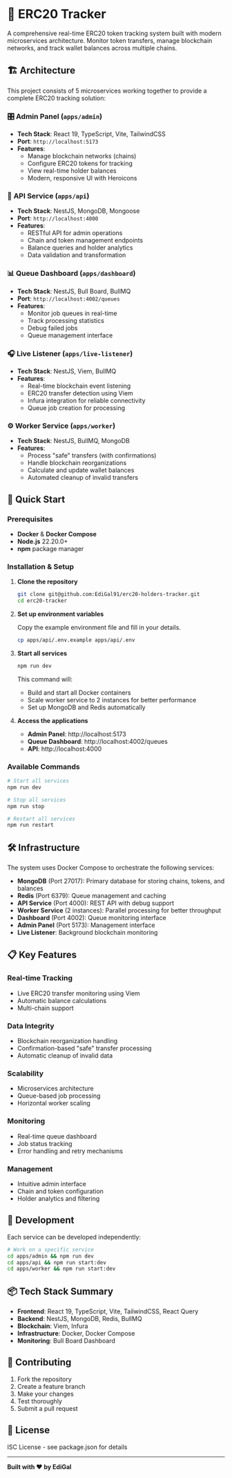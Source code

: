 # 🔗 ERC20 Tracker

A comprehensive real-time ERC20 token tracking system built with modern microservices architecture. Monitor token transfers, manage blockchain networks, and track wallet balances across multiple chains.

## 🏗️ Architecture

This project consists of 5 microservices working together to provide a complete ERC20 tracking solution:

### 🎛️ **Admin Panel** (`apps/admin`)

- **Tech Stack**: React 19, TypeScript, Vite, TailwindCSS
- **Port**: `http://localhost:5173`
- **Features**:
  - Manage blockchain networks (chains)
  - Configure ERC20 tokens for tracking
  - View real-time holder balances
  - Modern, responsive UI with Heroicons

### 🔌 **API Service** (`apps/api`)

- **Tech Stack**: NestJS, MongoDB, Mongoose
- **Port**: `http://localhost:4000`
- **Features**:
  - RESTful API for admin operations
  - Chain and token management endpoints
  - Balance queries and holder analytics
  - Data validation and transformation

### 📊 **Queue Dashboard** (`apps/dashboard`)

- **Tech Stack**: NestJS, Bull Board, BullMQ
- **Port**: `http://localhost:4002/queues`
- **Features**:
  - Monitor job queues in real-time
  - Track processing statistics
  - Debug failed jobs
  - Queue management interface

### 🎧 **Live Listener** (`apps/live-listener`)

- **Tech Stack**: NestJS, Viem, BullMQ
- **Features**:
  - Real-time blockchain event listening
  - ERC20 transfer detection using Viem
  - Infura integration for reliable connectivity
  - Queue job creation for processing

### ⚙️ **Worker Service** (`apps/worker`)

- **Tech Stack**: NestJS, BullMQ, MongoDB
- **Features**:
  - Process "safe" transfers (with confirmations)
  - Handle blockchain reorganizations
  - Calculate and update wallet balances
  - Automated cleanup of invalid transfers

## 🚀 Quick Start

### Prerequisites

- **Docker** & **Docker Compose**
- **Node.js** 22.20.0+
- **npm** package manager

### Installation & Setup

1. **Clone the repository**

   ```bash
   git clone git@github.com:EdiGal91/erc20-holders-tracker.git
   cd erc20-tracker
   ```

2. **Set up environment variables**

   Copy the example environment file and fill in your details.

   ```bash
   cp apps/api/.env.example apps/api/.env
   ```

3. **Start all services**

   ```bash
   npm run dev
   ```

   This command will:
   - Build and start all Docker containers
   - Scale worker service to 2 instances for better performance
   - Set up MongoDB and Redis automatically

4. **Access the applications**
   - **Admin Panel**: http://localhost:5173
   - **Queue Dashboard**: http://localhost:4002/queues
   - **API**: http://localhost:4000

### Available Commands

```bash
# Start all services
npm run dev

# Stop all services
npm run stop

# Restart all services
npm run restart
```

## 🛠️ Infrastructure

The system uses Docker Compose to orchestrate the following services:

- **MongoDB** (Port 27017): Primary database for storing chains, tokens, and balances
- **Redis** (Port 6379): Queue management and caching
- **API Service** (Port 4000): REST API with debug support
- **Worker Service** (2 instances): Parallel processing for better throughput
- **Dashboard** (Port 4002): Queue monitoring interface
- **Admin Panel** (Port 5173): Management interface
- **Live Listener**: Background blockchain monitoring

## 📋 Key Features

### Real-time Tracking

- Live ERC20 transfer monitoring using Viem
- Automatic balance calculations
- Multi-chain support

### Data Integrity

- Blockchain reorganization handling
- Confirmation-based "safe" transfer processing
- Automatic cleanup of invalid data

### Scalability

- Microservices architecture
- Queue-based job processing
- Horizontal worker scaling

### Monitoring

- Real-time queue dashboard
- Job status tracking
- Error handling and retry mechanisms

### Management

- Intuitive admin interface
- Chain and token configuration
- Holder analytics and filtering

## 🔧 Development

Each service can be developed independently:

```bash
# Work on a specific service
cd apps/admin && npm run dev
cd apps/api && npm run start:dev
cd apps/worker && npm run start:dev
```

## 📦 Tech Stack Summary

- **Frontend**: React 19, TypeScript, Vite, TailwindCSS, React Query
- **Backend**: NestJS, MongoDB, Redis, BullMQ
- **Blockchain**: Viem, Infura
- **Infrastructure**: Docker, Docker Compose
- **Monitoring**: Bull Board Dashboard

## 🤝 Contributing

1. Fork the repository
2. Create a feature branch
3. Make your changes
4. Test thoroughly
5. Submit a pull request

## 📄 License

ISC License - see package.json for details

---

**Built with ❤️ by EdiGal**
